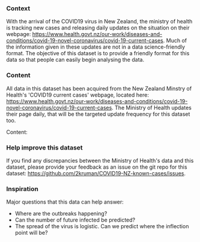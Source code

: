 ### Context

With the arrival of the COVID19 virus in New Zealand, the ministry of health is tracking new cases and releasing daily updates on the situation on their webpage: https://www.health.govt.nz/our-work/diseases-and-conditions/covid-19-novel-coronavirus/covid-19-current-cases. Much of the information given in these updates are not in a data science-friendly format. The objective of this dataset is to provide a friendly format for this data so that people can easily begin analysing the data.


### Content

All data in this dataset has been acquired from the New Zealand Minstry of Health's 'COVID19 current cases' webpage, located here: https://www.health.govt.nz/our-work/diseases-and-conditions/covid-19-novel-coronavirus/covid-19-current-cases. The Ministry of Health updates their page daily, that will be the targeted update frequency for this dataset too.

Content:


### Help improve this dataset

If you find any discrepancies between the Ministry of Health's data and this dataset, please provide your feedback as an issue on the git repo for this dataset: https://github.com/2kruman/COVID19-NZ-known-cases/issues.


### Inspiration

Major questions that this data can help answer:
- Where are the outbreaks happening?
- Can the number of future infected be predicted?
- The spread of the virus is logistic. Can we predict where the inflection point will be?
